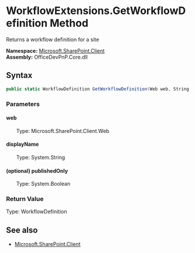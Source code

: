 # WorkflowExtensions.GetWorkflowDefinition Method  
Returns a workflow definition for a site  

**Namespace:** [Microsoft.SharePoint.Client](Microsoft.SharePoint.Client.md)  
**Assembly:** OfficeDevPnP.Core.dll  
## Syntax
```C#
public static WorkflowDefinition GetWorkflowDefinition(Web web, String displayName, Boolean publishedOnly)
```
### Parameters
#### web  
&emsp;&emsp;Type: Microsoft.SharePoint.Client.Web  

#### displayName  
&emsp;&emsp;Type: System.String  

#### (optional) publishedOnly  
&emsp;&emsp;Type: System.Boolean  

### Return Value
Type: WorkflowDefinition  


## See also
- [Microsoft.SharePoint.Client](Microsoft.SharePoint.Client.md)
